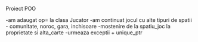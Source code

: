 Proiect POO

-am adaugat op= la clasa Jucator 
-am continuat jocul cu alte tipuri de spatii - comunitate, noroc, gara, inchisoare
-mostenire de la spatiu_joc la proprietate si alta_carte
-urmeaza exceptii + unique_ptr

